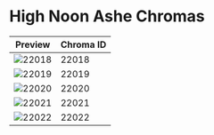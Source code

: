 # High Noon Ashe Chromas

| Preview | Chroma ID |
|---------|-----------|
| ![22018](https://raw.communitydragon.org/latest/plugins/rcp-be-lol-game-data/global/default/v1/champion-chroma-images/22/22018.png) | 22018 |
| ![22019](https://raw.communitydragon.org/latest/plugins/rcp-be-lol-game-data/global/default/v1/champion-chroma-images/22/22019.png) | 22019 |
| ![22020](https://raw.communitydragon.org/latest/plugins/rcp-be-lol-game-data/global/default/v1/champion-chroma-images/22/22020.png) | 22020 |
| ![22021](https://raw.communitydragon.org/latest/plugins/rcp-be-lol-game-data/global/default/v1/champion-chroma-images/22/22021.png) | 22021 |
| ![22022](https://raw.communitydragon.org/latest/plugins/rcp-be-lol-game-data/global/default/v1/champion-chroma-images/22/22022.png) | 22022 |